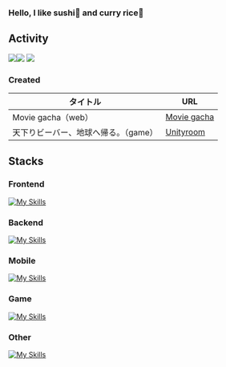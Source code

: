 ### Hello, I like sushi🍣 and curry rice🍛

## Activity
![](http://github-profile-summary-cards.vercel.app/api/cards/repos-per-language?username=CrazyHuman00&theme=radical)![](http://github-profile-summary-cards.vercel.app/api/cards/most-commit-language?username=CrazyHuman00&theme=radical)
![](http://github-profile-summary-cards.vercel.app/api/cards/profile-details?username=CrazyHuman00&theme=radical)

### Created
| タイトル | URL |
| ---- | ---- |
| Movie gacha（web） | [Movie gacha](https://movie-gacha.netlify.app/) |
| 天下りビーバー、地球へ帰る。（game）|[Unityroom](https://unityroom.com/games/asameshi-space-beaver) |



## Stacks
### Frontend
[![My Skills](https://skillicons.dev/icons?i=html,css,js,react,typescript&theme=light)](https://skillicons.dev)

### Backend
[![My Skills](https://skillicons.dev/icons?i=py,flask,fastapi,java,typescript&theme=light)](https://skillicons.dev)

### Mobile
[![My Skills](https://skillicons.dev/icons?i=swift,flutter,dart&theme=light)](https://skillicons.dev)

### Game
[![My Skills](https://skillicons.dev/icons?i=c,cs,cpp,unity&theme=light)](https://skillicons.dev)

### Other
[![My Skills](https://skillicons.dev/icons?i=arduino,figma,opencv,raspberrypi,matlab,firebase,cloudflare&theme=light)](https://skillicons.dev)
